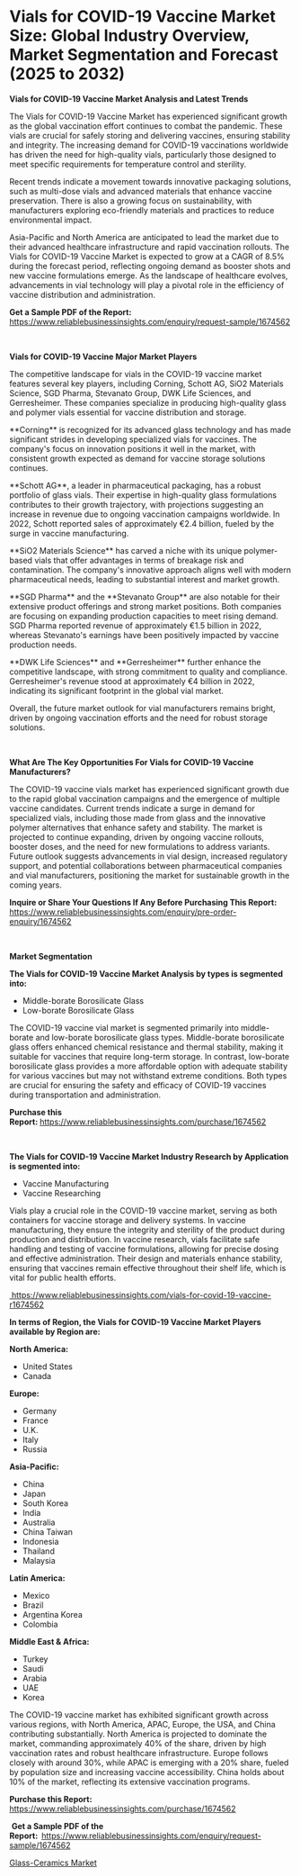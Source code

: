 <p><h1>Vials for COVID-19 Vaccine Market Size: Global Industry Overview, Market Segmentation and Forecast (2025 to 2032)</h1></p><p><strong>Vials for COVID-19 Vaccine Market Analysis and Latest Trends</strong></p>
<p><p>The Vials for COVID-19 Vaccine Market has experienced significant growth as the global vaccination effort continues to combat the pandemic. These vials are crucial for safely storing and delivering vaccines, ensuring stability and integrity. The increasing demand for COVID-19 vaccinations worldwide has driven the need for high-quality vials, particularly those designed to meet specific requirements for temperature control and sterility.</p><p>Recent trends indicate a movement towards innovative packaging solutions, such as multi-dose vials and advanced materials that enhance vaccine preservation. There is also a growing focus on sustainability, with manufacturers exploring eco-friendly materials and practices to reduce environmental impact. </p><p>Asia-Pacific and North America are anticipated to lead the market due to their advanced healthcare infrastructure and rapid vaccination rollouts. The Vials for COVID-19 Vaccine Market is expected to grow at a CAGR of 8.5% during the forecast period, reflecting ongoing demand as booster shots and new vaccine formulations emerge. As the landscape of healthcare evolves, advancements in vial technology will play a pivotal role in the efficiency of vaccine distribution and administration.</p></p>
<p><strong>Get a Sample PDF of the Report:&nbsp;</strong> <a href="https://www.reliablebusinessinsights.com/enquiry/request-sample/1674562?utm_campaign=2335&utm_medium=2&utm_source=Github&utm_content=ia&utm_term=25032025&utm_id=vials-for-covid-19-vaccine">https://www.reliablebusinessinsights.com/enquiry/request-sample/1674562</a></p>
<p>&nbsp;</p>
<p><strong>Vials for COVID-19 Vaccine Major Market Players</strong></p>
<p><p>The competitive landscape for vials in the COVID-19 vaccine market features several key players, including Corning, Schott AG, SiO2 Materials Science, SGD Pharma, Stevanato Group, DWK Life Sciences, and Gerresheimer. These companies specialize in producing high-quality glass and polymer vials essential for vaccine distribution and storage.</p><p>**Corning** is recognized for its advanced glass technology and has made significant strides in developing specialized vials for vaccines. The company's focus on innovation positions it well in the market, with consistent growth expected as demand for vaccine storage solutions continues.</p><p>**Schott AG**, a leader in pharmaceutical packaging, has a robust portfolio of glass vials. Their expertise in high-quality glass formulations contributes to their growth trajectory, with projections suggesting an increase in revenue due to ongoing vaccination campaigns worldwide. In 2022, Schott reported sales of approximately €2.4 billion, fueled by the surge in vaccine manufacturing.</p><p>**SiO2 Materials Science** has carved a niche with its unique polymer-based vials that offer advantages in terms of breakage risk and contamination. The company's innovative approach aligns well with modern pharmaceutical needs, leading to substantial interest and market growth.</p><p>**SGD Pharma** and the **Stevanato Group** are also notable for their extensive product offerings and strong market positions. Both companies are focusing on expanding production capacities to meet rising demand. SGD Pharma reported revenue of approximately €1.5 billion in 2022, whereas Stevanato's earnings have been positively impacted by vaccine production needs.</p><p>**DWK Life Sciences** and **Gerresheimer** further enhance the competitive landscape, with strong commitment to quality and compliance. Gerresheimer's revenue stood at approximately €4 billion in 2022, indicating its significant footprint in the global vial market.</p><p>Overall, the future market outlook for vial manufacturers remains bright, driven by ongoing vaccination efforts and the need for robust storage solutions.</p></p>
<p>&nbsp;</p>
<p><strong>What Are The Key Opportunities For Vials for COVID-19 Vaccine Manufacturers?</strong></p>
<p><p>The COVID-19 vaccine vials market has experienced significant growth due to the rapid global vaccination campaigns and the emergence of multiple vaccine candidates. Current trends indicate a surge in demand for specialized vials, including those made from glass and the innovative polymer alternatives that enhance safety and stability. The market is projected to continue expanding, driven by ongoing vaccine rollouts, booster doses, and the need for new formulations to address variants. Future outlook suggests advancements in vial design, increased regulatory support, and potential collaborations between pharmaceutical companies and vial manufacturers, positioning the market for sustainable growth in the coming years.</p></p>
<p><strong>Inquire or Share Your Questions If Any Before Purchasing This Report:</strong> <a href="https://www.reliablebusinessinsights.com/enquiry/pre-order-enquiry/1674562?utm_campaign=2335&utm_medium=2&utm_source=Github&utm_content=ia&utm_term=25032025&utm_id=vials-for-covid-19-vaccine">https://www.reliablebusinessinsights.com/enquiry/pre-order-enquiry/1674562</a></p>
<p>&nbsp;</p>
<p><strong>Market Segmentation</strong></p>
<p><strong>The Vials for COVID-19 Vaccine Market Analysis by types is segmented into:</strong></p>
<p><ul><li>Middle-borate Borosilicate Glass</li><li>Low-borate Borosilicate Glass</li></ul></p>
<p><p>The COVID-19 vaccine vial market is segmented primarily into middle-borate and low-borate borosilicate glass types. Middle-borate borosilicate glass offers enhanced chemical resistance and thermal stability, making it suitable for vaccines that require long-term storage. In contrast, low-borate borosilicate glass provides a more affordable option with adequate stability for various vaccines but may not withstand extreme conditions. Both types are crucial for ensuring the safety and efficacy of COVID-19 vaccines during transportation and administration.</p></p>
<p><strong>Purchase this Report:&nbsp;</strong><a href="https://www.reliablebusinessinsights.com/purchase/1674562?utm_campaign=2335&utm_medium=2&utm_source=Github&utm_content=ia&utm_term=25032025&utm_id=vials-for-covid-19-vaccine">https://www.reliablebusinessinsights.com/purchase/1674562</a></p>
<p>&nbsp;</p>
<p><strong>The Vials for COVID-19 Vaccine Market Industry Research by Application is segmented into:</strong></p>
<p><ul><li>Vaccine Manufacturing</li><li>Vaccine Researching</li></ul></p>
<p><p>Vials play a crucial role in the COVID-19 vaccine market, serving as both containers for vaccine storage and delivery systems. In vaccine manufacturing, they ensure the integrity and sterility of the product during production and distribution. In vaccine research, vials facilitate safe handling and testing of vaccine formulations, allowing for precise dosing and effective administration. Their design and materials enhance stability, ensuring that vaccines remain effective throughout their shelf life, which is vital for public health efforts.</p></p>
<p><a href="https://www.reliablebusinessinsights.com/vials-for-covid-19-vaccine-r1674562?utm_campaign=2335&utm_medium=2&utm_source=Github&utm_content=ia&utm_term=25032025&utm_id=vials-for-covid-19-vaccine">&nbsp;https://www.reliablebusinessinsights.com/vials-for-covid-19-vaccine-r1674562</a></p>
<p><strong>In terms of Region, the Vials for COVID-19 Vaccine Market Players available by Region are:</strong></p>
<p>
    <p> <strong> North America: </strong>
        <ul>
            <li>United States</li>
            <li>Canada</li>
        </ul>
        </p> 
    <p> <strong> Europe: </strong>
        <ul>
            <li>Germany</li>
            <li>France</li>
            <li>U.K.</li>
            <li>Italy</li>
            <li>Russia</li>
        </ul>
        </p> 
    <p> <strong> Asia-Pacific: </strong>
        <ul>
            <li>China</li>
            <li>Japan</li>
            <li>South Korea</li>
            <li>India</li>
            <li>Australia</li>
            <li>China Taiwan</li>
            <li>Indonesia</li>
            <li>Thailand</li>
            <li>Malaysia</li>
        </ul>
        </p> 
    <p> <strong> Latin America: </strong>
        <ul>
            <li>Mexico</li>
            <li>Brazil</li>
            <li>Argentina Korea</li>
            <li>Colombia</li>
        </ul>
        </p> 
    <p> <strong> Middle East & Africa: </strong>
        <ul>
            <li>Turkey</li>
            <li>Saudi</li>
            <li>Arabia</li>
            <li>UAE</li>
            <li>Korea</li>
        </ul>
    </p>
    </p>
<p><p>The COVID-19 vaccine market has exhibited significant growth across various regions, with North America, APAC, Europe, the USA, and China contributing substantially. North America is projected to dominate the market, commanding approximately 40% of the share, driven by high vaccination rates and robust healthcare infrastructure. Europe follows closely with around 30%, while APAC is emerging with a 20% share, fueled by population size and increasing vaccine accessibility. China holds about 10% of the market, reflecting its extensive vaccination programs.</p></p>
<p><strong>Purchase this Report: </strong><a href="https://www.reliablebusinessinsights.com/purchase/1674562?utm_campaign=2335&utm_medium=2&utm_source=Github&utm_content=ia&utm_term=25032025&utm_id=vials-for-covid-19-vaccine">https://www.reliablebusinessinsights.com/purchase/1674562</a></p>
<p>&nbsp;<strong>Get a Sample PDF of the Report:&nbsp;&nbsp;</strong><a href="https://www.reliablebusinessinsights.com/enquiry/request-sample/1674562?utm_campaign=2335&utm_medium=2&utm_source=Github&utm_content=ia&utm_term=25032025&utm_id=vials-for-covid-19-vaccine">https://www.reliablebusinessinsights.com/enquiry/request-sample/1674562</a></p>
<p><strong></strong></p>
<p><p><a href="https://github.com/norbeludie83/Market-Research-Report-List-1/blob/main/glass-ceramics-market.md?utm_campaign=2335&utm_medium=2&utm_source=Github&utm_content=ia&utm_term=25032025&utm_id=vials-for-covid-19-vaccine">Glass-Ceramics Market</a></p></p>